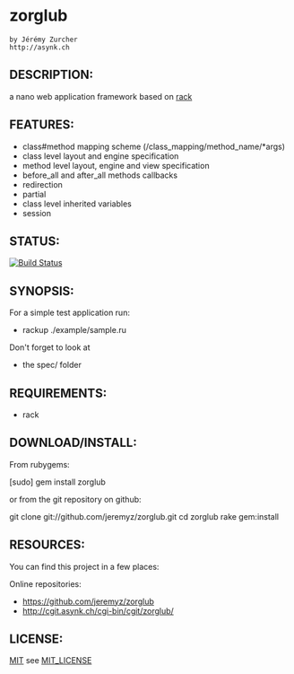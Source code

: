 # zorglub
    by Jérémy Zurcher
    http://asynk.ch

## DESCRIPTION:

a nano web application framework based on [rack](http://rack.rubyforge.org/)

## FEATURES:

* class#method mapping scheme (/class_mapping/method_name/*args)
* class level layout and engine specification
* method level layout, engine and view specification
* before_all and after_all methods callbacks
* redirection
* partial
* class level inherited variables
* session

## STATUS:

[![Build Status](https://secure.travis-ci.org/jeremyz/zorglub.png)](http://travis-ci.org/jeremyz/zorglub)

## SYNOPSIS:

For a simple test application run:
* rackup ./example/sample.ru

Don't forget to look at
* the spec/ folder

## REQUIREMENTS:

* rack

## DOWNLOAD/INSTALL:

From rubygems:

  [sudo] gem install zorglub

or from the git repository on github:

  git clone git://github.com/jeremyz/zorglub.git
  cd zorglub
  rake gem:install

## RESOURCES:

You can find this project in a few places:

Online repositories:

* https://github.com/jeremyz/zorglub
* http://cgit.asynk.ch/cgi-bin/cgit/zorglub/

## LICENSE:

[MIT](http://www.opensource.org/licenses/MIT) see [MIT_LICENSE](https://github.com/jeremyz/zorglub/blob/master/MIT-LICENSE)

